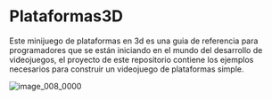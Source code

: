 # Plataformas3D

Este minijuego de plataformas en 3d es una guia de referencia para programadores que se están iniciando en el mundo del desarrollo de videojuegos, el proyecto de este repositorio contiene los ejemplos necesarios para construir un videojuego de plataformas simple.

![image_008_0000](https://user-images.githubusercontent.com/42782811/155928524-a0ea45a9-ce0e-487b-b724-0137044a98eb.jpg)
